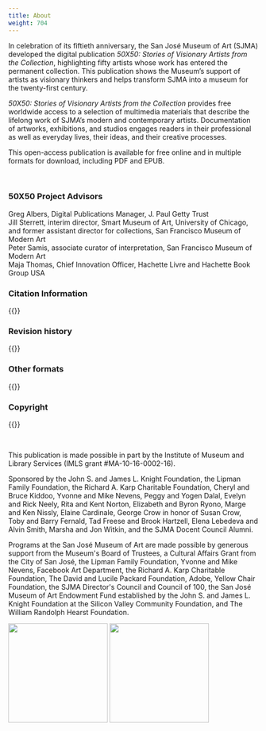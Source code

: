 ```yaml
---
title: About
weight: 704
---
```

In celebration of its fiftieth anniversary, the San José Museum of Art (SJMA) developed the digital publication *50X50: Stories of Visionary Artists from the Collection*, highlighting fifty artists whose work has entered the permanent collection. This publication shows the Museum’s support of artists as visionary thinkers and helps transform SJMA into a museum for the twenty-first century.

*50X50: Stories of Visionary Artists from the Collection* provides free worldwide access to a selection of multimedia materials that describe the lifelong work of SJMA’s modern and contemporary artists. Documentation of artworks, exhibitions, and studios engages readers in their professional as well as everyday lives, their ideas, and their creative processes.

This open-access publication is available for free online and in multiple formats for download, including PDF and EPUB.

<br/>

### 50X50 Project Advisors

<p>Greg Albers, Digital Publications Manager, J. Paul Getty Trust <br>
Jill Sterrett, interim director, Smart Museum of Art, University of Chicago, and former assistant director for collections, San Francisco Museum of Modern Art <br>
Peter Samis, associate curator of interpretation, San Francisco Museum of Modern Art <br>
Maja Thomas, Chief Innovation Officer, Hachette Livre and Hachette Book Group USA <p/>


### Citation Information
{{<q-citation-info>}}

### Revision history
{{<q-revision-history>}}

### Other formats
{{<q-formats>}}

### Copyright
{{<q-copyright>}}

<br/>


This publication is made possible in part by the Institute of Museum and Library Services (IMLS grant #MA-10-16-0002-16).   

Sponsored by the John S. and James L. Knight Foundation, the Lipman Family Foundation, the Richard A. Karp Charitable Foundation, Cheryl and Bruce Kiddoo, Yvonne and Mike Nevens, Peggy and Yogen Dalal, Evelyn and Rick Neely, Rita and Kent Norton, Elizabeth and Byron Ryono, Marge and Ken Nissly, Elaine Cardinale, George Crow in honor of Susan Crow, Toby and Barry Fernald, Tad Freese and Brook Hartzell, Elena Lebedeva and Alvin Smith, Marsha and Jon Witkin, and the SJMA Docent Council Alumni.  

Programs at the San José Museum of Art are made possible by generous support from the Museum's Board of Trustees, a Cultural Affairs Grant from the City of San José, the Lipman Family Foundation, Yvonne and Mike Nevens, Facebook Art Department, the Richard A. Karp Charitable Foundation, The David and Lucile Packard Foundation, Adobe, Yellow Chair Foundation, the SJMA Director's Council and Council of 100, the San José Museum of Art Endowment Fund established by the John S. and James L. Knight Foundation at the Silicon Valley Community Foundation, and The William Randolph Hearst Foundation.

<img src="/img/citysanjoselogo.jpg" width="200px" class="sjma-about-logo">
<img src="/img/imlsogoblack.jpg" width="200px" class="sjma-about-logo">
